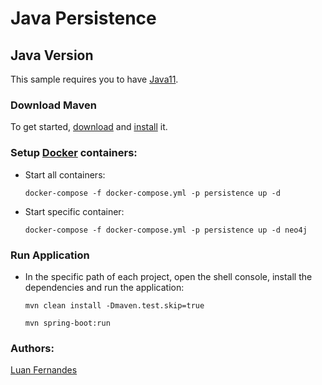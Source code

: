 # Java Persistence


## Java Version
This sample requires you to have
[Java11][Java11].

### Download Maven
To get started, [download][maven-download] and [install][maven-install] it.

### Setup [Docker][docker] containers:

* Start all containers:
    ```shell
    docker-compose -f docker-compose.yml -p persistence up -d
    ```
* Start specific container:
   ```shell
   docker-compose -f docker-compose.yml -p persistence up -d neo4j
   ```
### Run Application

* In the specific path of each project, open the shell console, install the dependencies and run the application:

    ```shell
    mvn clean install -Dmaven.test.skip=true
    ```
    ```shell
    mvn spring-boot:run
    ```

### Authors:

[Luan Fernandes](https://github.com/souluanf) 


[maven]: https://maven.apache.org
[maven-download]: https://maven.apache.org/download.cgi
[maven-install]: https://maven.apache.org/install.html
[Java11]: https://docs.oracle.com/en/java/javase/11/install/overview-jdk-installation.html
[docker]: https://www.docker.com/get-started
